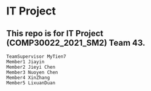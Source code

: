 # IT Project
## This repo is for IT Project (COMP30022_2021_SM2) Team 43.

```
TeamSupervisor MyTien7
Member1 Jiayin 
Member2 Jieyi Chen
Member3 Nuoyen Chen
Member4 XinZhang
Member5 LixuanDuan
```
